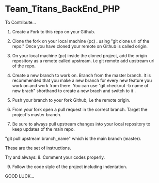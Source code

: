 # Team_Titans_BackEnd_PHP

To Contribute...

1. Create a Fork to this repo on your Github.

2. Clone the fork on your local machine (pc) .
	using "git clone url of the repo."
 Once you have cloned your remote on Github is called origin.

3. On your local machine (pc) inside the cloned 	  project, add the origin repository as a remote called upstream.
i.e git remote add upstream url of the repo.

4. Create a new branch to work on. Branch from the master branch. It is recommended that you make a new branch for every new feature you work on and work from there.
You can use "git checkout -b name of new brach" shorthand to create a new brach and switch to it .

5. Push your branch to your fork Github, i.e the remote origin.

6. From your fork open a pull request in the correct branch. Target the project's master branch.

7. Be sure to always pull upstream changes into your local repository to keep updates of the main repo.

"git pull upstream branch_name" which is the main branch (master).
  

  These are the set of instructions.

  Try and always:
8. Comment your codes properly.

9. Follow the code style of the project including indentation.

GOOD LUCK... 


